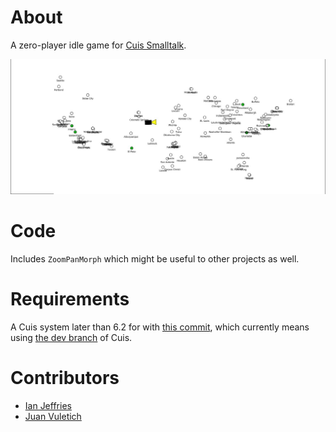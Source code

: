 # About

A zero-player idle game for [Cuis Smalltalk](https://cuis.st/).

![US map with a car driving on it](./screenshot.jpg)

# Code

Includes `ZoomPanMorph` which might be useful to other projects as well.

# Requirements

A Cuis system later than 6.2 for with [this commit](https://github.com/Cuis-Smalltalk/Cuis-Smalltalk-Dev/commit/ad2fda03f9b237026df0ae8c6ec2517a0ff5a4b1), which currently means using [the dev branch](https://github.com/Cuis-Smalltalk/Cuis-Smalltalk-Dev) of Cuis.

# Contributors

- [Ian Jeffries](https://github.com/seagreen)
- [Juan Vuletich](https://github.com/jvuletich)
